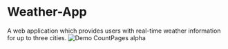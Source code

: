 # Weather-App
A web application which provides users with real-time weather information for up to three cities.
![Demo CountPages alpha](https://j.gifs.com/OMBW5G.gif)
